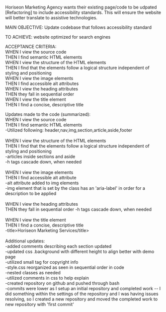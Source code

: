 Horiseon Marketing Agency wants their existing page/code to be udpated [Refactoring] to include accessibility standards.  This will ensure the website will better translate to assistive technologies.

MAIN OBJECTIVE: Update codebase that follows accessibility standard

TO ACHIEVE: website optimized for search engines

ACCEPTANCE CRITERIA:<br>
    WHEN I view the source code<br>
        THEN I find semantic HTML elements<br>
    WHEN I view the structure of the HTML elements<br>
        THEN I find that the elements follow a logical structure independent of styling and positioning<br>
    WHEN I view the image elements<br>
        THEN I find accessible alt attributes<br>
    WHEN I view the heading attributes<br>
        THEN they fall in sequential order<br>
    WHEN I view the title element<br>
        THEN I find a concise, descriptive title<br>

Updates made to the code (summarized):<br>
     WHEN I view the source code<br>
        THEN I find semantic HTML elements<br>
            -Utilized following: header,nav,img,section,article,aside,footer<br>
<br>
    WHEN I view the structure of the HTML elements<br>
        THEN I find that the elements follow a logical structure independent of styling and positioning<br>
            -articles inside sections and aside<br>
            -h tags cascade down, when needed<br>
<br>
    WHEN I view the image elements<br>
        THEN I find accessible alt attribute<br>
            -alt attribute added to img elements<br>
            -img element that is set by the class has an 'aria-label' in order for a description to be applied<br>
<br>
     WHEN I view the heading attributes<br>
        THEN they fall in sequential order
            -h tags cascade down, when needed<br>
<br>
    WHEN I view the title element<br>
        THEN I find a concise, descriptive title<br>
         -title>Horiseon Marketing Services/title><br>
<br>
Additional updates:<br>
    -added comments describing each section updated<br>
    -updated css .background with different height to align better with demo page<br>
    -utilized small tag for copyright info<br>
    -style.css reorganized as seen in sequential order in code<br>
        -nested classes as needed<br>
        -utilized comments in css to help explain<br>
    -created repository on github and pushed through bash<br>
    -commits were lower as I setup an initial repository and completed work -- I did something within the settings of the repository and I was having issues resolving, so I created a new repository and moved the completed work to new repository with 'first commit'